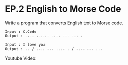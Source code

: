 # EP.2 English to Morse Code

Write a program that converts English text to Morse code.

    Input : C.Code
    Output : -.-. .-.-.- -.-. --- -.. .
    
    Input : I love you
    Output : .. / .-.. --- ...- . / -.-- --- ..-

Youtube Video: 